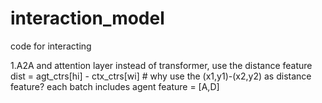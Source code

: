 # interaction_model
code for interacting

1.A2A and attention layer
  instead of transformer, use the distance feature
  dist = agt_ctrs[hi] - ctx_ctrs[wi] # why use the (x1,y1)-(x2,y2) as distance feature?
  each batch includes agent feature = [A,D]
